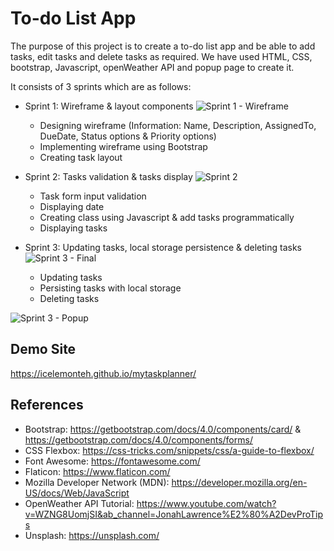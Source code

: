 # To-do List App
The purpose of this project is to create a to-do list app and be able to add tasks, edit tasks and delete tasks as required. We have used HTML, CSS, bootstrap, Javascript, openWeather API and popup page to create it. 

It consists of 3 sprints which are as follows:
- Sprint 1: Wireframe & layout components
![Sprint 1 - Wireframe](https://user-images.githubusercontent.com/55301780/152730428-40da1ab7-c671-4b1b-adde-32e1799f9ad1.PNG)

  - Designing wireframe (Information: Name, Description, AssignedTo, DueDate, Status options & Priority options)
  - Implementing wireframe using Bootstrap
  - Creating task layout
- Sprint 2: Tasks validation & tasks display
![Sprint 2](https://user-images.githubusercontent.com/55301780/152730430-689a09ae-44ff-406e-abab-dbddcf986d18.PNG)
  - Task form input validation
  - Displaying date
  - Creating class using Javascript & add tasks programmatically
  - Displaying tasks
- Sprint 3: Updating tasks, local storage persistence & deleting tasks
![Sprint 3 - Final](https://user-images.githubusercontent.com/55301780/152730423-6cdb41b6-192a-47f8-b25d-6e9e5a7606e6.PNG)
  - Updating tasks
  - Persisting tasks with local storage
  - Deleting tasks
  
![Sprint 3 - Popup](https://user-images.githubusercontent.com/55301780/152730427-0c971f4d-4e24-444d-a2a3-098a06a88788.PNG)

## Demo Site
https://icelemonteh.github.io/mytaskplanner/

## References
- Bootstrap: https://getbootstrap.com/docs/4.0/components/card/ & https://getbootstrap.com/docs/4.0/components/forms/
- CSS Flexbox: https://css-tricks.com/snippets/css/a-guide-to-flexbox/
- Font Awesome: https://fontawesome.com/
- Flaticon: https://www.flaticon.com/
- Mozilla Developer Network (MDN): https://developer.mozilla.org/en-US/docs/Web/JavaScript
- OpenWeather API Tutorial: https://www.youtube.com/watch?v=WZNG8UomjSI&ab_channel=JonahLawrence%E2%80%A2DevProTips
- Unsplash: https://unsplash.com/
